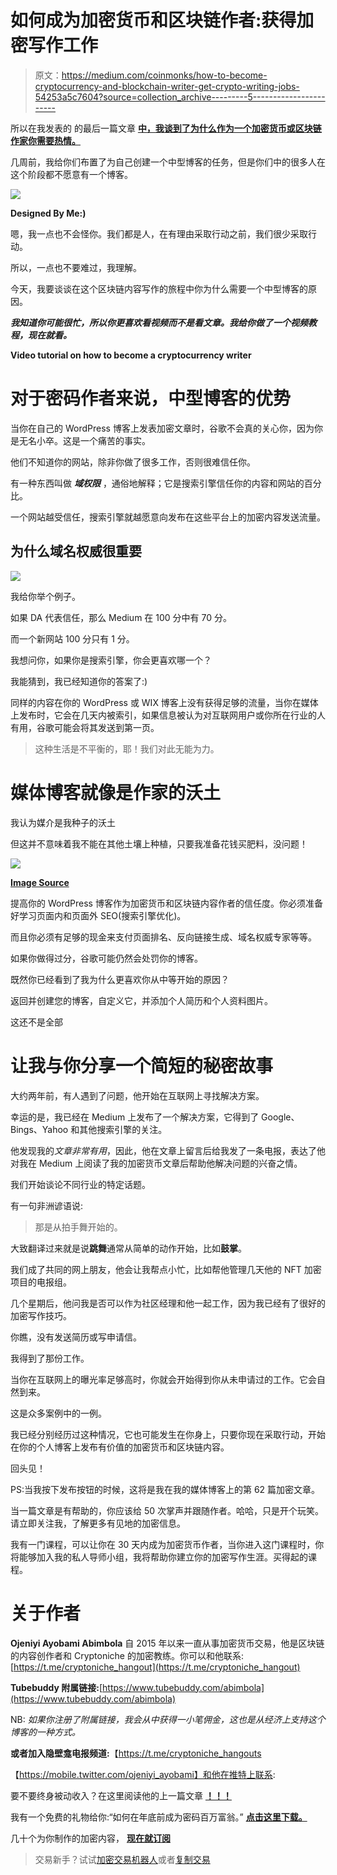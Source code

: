 # 如何成为加密货币和区块链作者:获得加密写作工作

> 原文：<https://medium.com/coinmonks/how-to-become-cryptocurrency-and-blockchain-writer-get-crypto-writing-jobs-54253a5c7604?source=collection_archive---------5----------------------->

所以在我发表的 的最后一篇文章 [**中，我谈到了为什么作为一个加密货币或区块链作家你需要热情。**](https://contentking.medium.com/how-to-become-cryptocurrency-and-blockchain-content-writer-4d4916979a9d)

几周前，我给你们布置了为自己创建一个中型博客的任务，但是你们中的很多人在这个阶段都不愿意有一个博客。

![](img/572161e0766063ead77a1ea03d1f07ef.png)

**Designed By Me:)**

嗯，我一点也不会怪你。我们都是人，在有理由采取行动之前，我们很少采取行动。

所以，一点也不要难过，我理解。

今天，我要谈谈在这个区块链内容写作的旅程中你为什么需要一个中型博客的原因。

***我知道你可能很忙，所以你更喜欢看视频而不是看文章。我给你做了一个视频教程，现在就看。***

**Video tutorial on how to become a cryptocurrency writer**

# **对于密码作者来说，中型博客的优势**

当你在自己的 WordPress 博客上发表加密文章时，谷歌不会真的关心你，因为你是无名小卒。这是一个痛苦的事实。

他们不知道你的网站，除非你做了很多工作，否则很难信任你。

有一种东西叫做 ***域权限*** ，通俗地解释；它是搜索引擎信任你的内容和网站的百分比。

一个网站越受信任，搜索引擎就越愿意向发布在这些平台上的加密内容发送流量。

## 为什么域名权威很重要

![](img/5e3d250dfb26b20d7eb266d3c1495d3b.png)

我给你举个例子。

如果 DA 代表信任，那么 Medium 在 100 分中有 70 分。

而一个新网站 100 分只有 1 分。

我想问你，如果你是搜索引擎，你会更喜欢哪一个？

我能猜到，我已经知道你的答案了:)

同样的内容在你的 WordPress 或 WIX 博客上没有获得足够的流量，当你在媒体上发布时，它会在几天内被索引，如果信息被认为对互联网用户或你所在行业的人有用，谷歌可能会将其发送到第一页。

> 这种生活是不平衡的，耶！我们对此无能为力。

# 媒体博客就像是作家的沃土

我认为媒介是我种子的沃土

但这并不意味着我不能在其他土壤上种植，只要我准备花钱买肥料，没问题！

![](img/552e142b8a20c0bb0c58d4b482cebf68.png)

[**Image Source**](https://www.istockphoto.com/photos/fertile-soil)

提高你的 WordPress 博客作为加密货币和区块链内容作者的信任度。你必须准备好学习页面内和页面外 SEO(搜索引擎优化)。

而且你必须有足够的现金来支付页面排名、反向链接生成、域名权威专家等等。

如果你做得过分，谷歌可能仍然会处罚你的博客。

既然你已经看到了我为什么更喜欢你从中等开始的原因？

返回并创建您的博客，自定义它，并添加个人简历和个人资料图片。

这还不是全部

# 让我与你分享一个简短的秘密故事

大约两年前，有人遇到了问题，他开始在互联网上寻找解决方案。

幸运的是，我已经在 Medium 上发布了一个解决方案，它得到了 Google、Bings、Yahoo 和其他搜索引擎的关注。

他发现我的*文章非常有用*，因此，他在文章上留言后给我发了一条电报，表达了他对我在 Medium 上阅读了我的加密货币文章后帮助他解决问题的兴奋之情。

我们开始谈论不同行业的特定话题。

有一句非洲谚语说:

> 那是从拍手舞开始的。

大致翻译过来就是说**跳舞**通常从简单的动作开始，比如**鼓掌**。

我们成了共同的网上朋友，他会让我帮点小忙，比如帮他管理几天他的 NFT 加密项目的电报组。

几个星期后，他问我是否可以作为社区经理和他一起工作，因为我已经有了很好的加密写作技巧。

你瞧，没有发送简历或写申请信。

我得到了那份工作。

当你在互联网上的曝光率足够高时，你就会开始得到你从未申请过的工作。它会自然到来。

这是众多案例中的一例。

我已经分别经历过这种情况，它也可能发生在你身上，只要你现在采取行动，开始在你的个人博客上发布有价值的加密货币和区块链内容。

回头见！

PS:当我按下发布按钮的时候，这将是我在我的媒体博客上的第 62 篇加密文章。

当一篇文章是有帮助的，你应该给 50 次掌声并跟随作者。哈哈，只是开个玩笑。请立即关注我，了解更多有见地的加密信息。

我有一门课程，可以让你在 30 天内成为加密货币作者，当你进入这门课程时，你将能够加入我的私人导师小组，我将帮助你建立你的加密写作生涯。买得起的课程。

# 关于作者

**Ojeniyi Ayobami Abimbola** 自 2015 年以来一直从事加密货币交易，他是区块链的内容创作者和 Cryptoniche 的加密教练。你可以和他联系:[https://t.me/cryptoniche_hangout](https://t.me/cryptoniche_hangout)

**Tubebuddy 附属链接:**[https://www.tubebuddy.com/abimbola](https://www.tubebuddy.com/abimbola)

NB: *如果你注册了附属链接，我会从中获得一小笔佣金，这也是从经济上支持这个博客的一种方式。*

**或者加入隐壁龛电报频道:**【https://t.me/cryptoniche_hangouts 

【https://mobile.twitter.com/ojeniyi_ayobami】和他在推特上联系:

要不要终身被动收入？在这里阅读他的上一篇文章 [**！！！**](https://contentking.medium.com/this-undoubtly-the-best-way-to-earn-passive-income-through-cryptocurrency-7ce547cedbe)

我有一个免费的礼物给你:“如何在年底前成为密码百万富翁。” [**点击这里下载。**](https://ojeniyiayobami.crd.co/)

几十个为你制作的加密内容， [**现在就订阅**](https://www.youtube.com/c/CryptoNiche/videos)

> 交易新手？试试[加密交易机器人](/coinmonks/crypto-trading-bot-c2ffce8acb2a)或者[复制交易](/coinmonks/top-10-crypto-copy-trading-platforms-for-beginners-d0c37c7d698c)